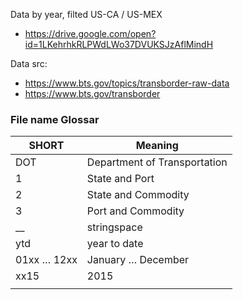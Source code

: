Data by year, filted US-CA / US-MEX

- https://drive.google.com/open?id=1LKehrhkRLPWdLWo37DVUKSJzAflMindH

Data src:

- https://www.bts.gov/topics/transborder-raw-data
- https://www.bts.gov/transborder


### File name Glossar

| SHORT       | Meaning                      |
| ----------- | ---------------------------- |
| DOT         | Department of Transportation |
| 1           | State and Port               |
| 2           | State and Commodity          |
| 3           | Port and Commodity           |
| __          | stringspace                  |
| ytd         | year to date                 |
| 01xx … 12xx | January … December           |
| xx15        | 2015                         |
|             |                              |git
